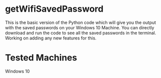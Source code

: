 # getWifiSavedPassword

This is the basic version of the Python code which will give you the output with the saved passwords on your Windows 10 Machine.
You can directly download and run the code to see all the saved passwords in the terminal.
Working on adding any new features for this.

# Tested Machines
Windows 10

